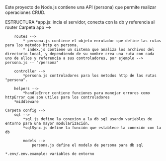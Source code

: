 Este proyecto de Node.js contiene una API (persona) que permite realizar operaciones CRUD. 

ESTRUCTURA
    *app.js: incia el servidor, conecta con la db y referencia al router
    Carpeta app --> 

        routes -->
            * persona.js contiene el objeto enrutador que define las rutas para los metodos http en persona.
            * index.js contiene un sistema que analiza los archivos del directorio local, y dependiendo de su nombre crea una ruta con cada uno de ellos y referencia a sus controladores, por ejemplo --> persona.js -- "/persona"

        controller -->
            *persona.js controladores para los metodos http de las rutas "persona".

        helpers -->
            *handleError contiene funciones para manejar errores como httpError que son utiles para los controladores
        *middleware

    Carpeta config -->
        sql -->  
            *sql.js define la conexion a la db sql usando variables de entorno para una mayor modularización.
            *sqlSync.js define la función que establece la conexión con la db

            models -->
                persona.js define el modelo de persona para db sql

    *.env/.env.example: variables de entorno


